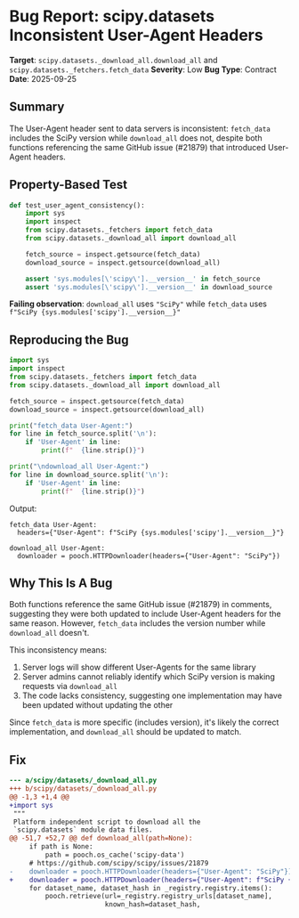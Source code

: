 # Bug Report: scipy.datasets Inconsistent User-Agent Headers

**Target**: `scipy.datasets._download_all.download_all` and `scipy.datasets._fetchers.fetch_data`
**Severity**: Low
**Bug Type**: Contract
**Date**: 2025-09-25

## Summary

The User-Agent header sent to data servers is inconsistent: `fetch_data` includes the SciPy version while `download_all` does not, despite both functions referencing the same GitHub issue (#21879) that introduced User-Agent headers.

## Property-Based Test

```python
def test_user_agent_consistency():
    import sys
    import inspect
    from scipy.datasets._fetchers import fetch_data
    from scipy.datasets._download_all import download_all

    fetch_source = inspect.getsource(fetch_data)
    download_source = inspect.getsource(download_all)

    assert 'sys.modules[\'scipy\'].__version__' in fetch_source
    assert 'sys.modules[\'scipy\'].__version__' in download_source
```

**Failing observation**: `download_all` uses `"SciPy"` while `fetch_data` uses `f"SciPy {sys.modules['scipy'].__version__}"`

## Reproducing the Bug

```python
import sys
import inspect
from scipy.datasets._fetchers import fetch_data
from scipy.datasets._download_all import download_all

fetch_source = inspect.getsource(fetch_data)
download_source = inspect.getsource(download_all)

print("fetch_data User-Agent:")
for line in fetch_source.split('\n'):
    if 'User-Agent' in line:
        print(f"  {line.strip()}")

print("\ndownload_all User-Agent:")
for line in download_source.split('\n'):
    if 'User-Agent' in line:
        print(f"  {line.strip()}")
```

Output:
```
fetch_data User-Agent:
  headers={"User-Agent": f"SciPy {sys.modules['scipy'].__version__}"}

download_all User-Agent:
  downloader = pooch.HTTPDownloader(headers={"User-Agent": "SciPy"})
```

## Why This Is A Bug

Both functions reference the same GitHub issue (#21879) in comments, suggesting they were both updated to include User-Agent headers for the same reason. However, `fetch_data` includes the version number while `download_all` doesn't.

This inconsistency means:
1. Server logs will show different User-Agents for the same library
2. Server admins cannot reliably identify which SciPy version is making requests via `download_all`
3. The code lacks consistency, suggesting one implementation may have been updated without updating the other

Since `fetch_data` is more specific (includes version), it's likely the correct implementation, and `download_all` should be updated to match.

## Fix

```diff
--- a/scipy/datasets/_download_all.py
+++ b/scipy/datasets/_download_all.py
@@ -1,3 +1,4 @@
+import sys
 """
 Platform independent script to download all the
 `scipy.datasets` module data files.
@@ -51,7 +52,7 @@ def download_all(path=None):
     if path is None:
         path = pooch.os_cache('scipy-data')
     # https://github.com/scipy/scipy/issues/21879
-    downloader = pooch.HTTPDownloader(headers={"User-Agent": "SciPy"})
+    downloader = pooch.HTTPDownloader(headers={"User-Agent": f"SciPy {sys.modules['scipy'].__version__}"})
     for dataset_name, dataset_hash in _registry.registry.items():
         pooch.retrieve(url=_registry.registry_urls[dataset_name],
                        known_hash=dataset_hash,
```